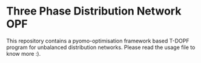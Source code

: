 # Three Phase Distribution Network OPF
 This repository contains a pyomo-optimisation framework based T-DOPF program for unbalanced distribution networks. Please read the usage file to know more :).
